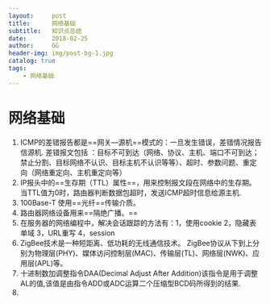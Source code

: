 ```yaml
---
layout:     post
title:      网络基础
subtitle:   知识点总结
date:       2018-02-25
author:     GG
header-img: img/post-bg-1.jpg
catalog: true
tags:
    - 网络基础
---
```


# 网络基础
1. ICMP的差错报告都是==网关—源机==模式的：一旦发生错误，差错情况报告信源机.
差错报文包括 ：目标不可到达（网络、协议、主机、端口不可到达；禁止分割、目标网络不认识、目标主机不认识等等）、超时、参数问题、重定向（网络重定向、主机重定向等）
2. IP报头中的==生存期（TTL）属性==，用来控制报文段在网络中的生存期。 当TTL值为0时，路由器判断数据包超时，发送ICMP超时信息给源主机.
3. 100Base-T 使用==光纤==传输介质。
4. 路由器网络设备用来==隔绝广播。==
5. 在服务器的网络编程中，解决会话跟踪的方法有：1，使用cookie
2，隐藏表单域
3，URL重写
4，session
6. ZigBee技术是一种短距离、低功耗的无线通信技术。
ZigBee协议从下到上分别为物理层(PHY)、媒体访问控制层(MAC)、传输层(TL)、网络层(NWK)、应用层(APL)等。
7. 十进制数加调整指令DAA(Decimal Adjust After Addition)该指令是用于调整AL的值,该值是由指令ADD或ADC运算二个压缩型BCD码所得到的结果.
8. 